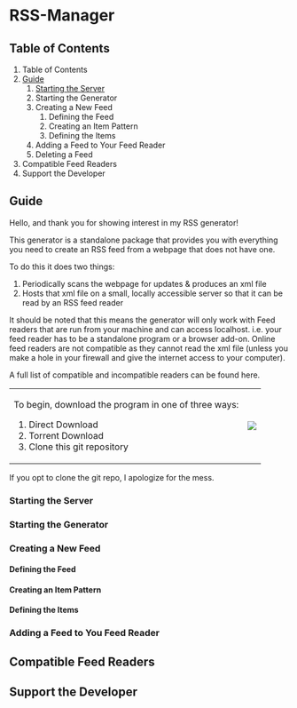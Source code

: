 # RSS-Manager 

## Table of Contents
  1. Table of Contents
  2. [Guide](#Guide)
      1. [Starting the Server](#starting-the-Server)
      2. Starting the Generator
      3. Creating a New Feed
          1. Defining the Feed
          2. Creating an Item Pattern
          3. Defining the Items
      4. Adding a Feed to Your Feed Reader
      5. Deleting a Feed
  2. Compatible Feed Readers
  3. Support the Developer

## Guide

Hello, and thank you for showing interest in my RSS generator!

This generator is a standalone package that provides you with everything you need to create an RSS feed from a webpage that does not have one.

To do this it does two things:
  1. Periodically scans the webpage for updates & produces an xml file
  2. Hosts that xml file on a small, locally accessible server so that it can be read by an RSS feed reader

It should be noted that this means the generator will only work with Feed readers that are run from your machine and can access localhost. i.e. your feed reader has to be a standalone program or a browser add-on. Online feed readers are not compatible as they cannot read the xml file (unless you make a hole in your firewall and give the internet access to your computer).

A full list of compatible and incompatible readers can be found here.

<table style="border: none;">
  <tr style="border: none;">
    <td style="border: none;">
      <p>
      To begin, download the program in one of three ways:
        <ol>
          <li>Direct Download</li>
          <li>Torrent Download</li>
          <li>Clone this git repository</li>
        </ol>
      </p>
    </td>
    <td style="border: none;">
      <img style="float: right;" src="https://github.com/k-barber/RSS-Generator/blob/master/Img/Readme%20images/download.jpg">
    </td>
  </tr>
</table>







If you opt to clone the git repo, I apologize for the mess.


### Starting the Server

### Starting the Generator

### Creating a New Feed

#### Defining the Feed

#### Creating an Item Pattern

#### Defining the Items

### Adding a Feed to You Feed Reader

## Compatible Feed Readers

## Support the Developer
